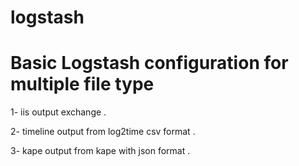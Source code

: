 # logstash
# Basic Logstash configuration for multiple file type  

1- iis output exchange .

2- timeline  output from log2time csv format .

3- kape output from kape with json format .
